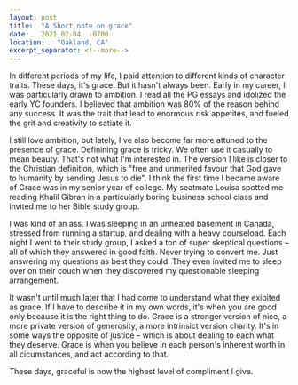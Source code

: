 ```yaml
---
layout: post
title:  "A Short note on grace"
date:   2021-02-04  -0700
location:   "Oakland, CA"
excerpt_separator: <!--more-->
---
```

In different periods of my life, I paid attention to different kinds of character traits. These days, it's grace. But it hasn't always been.<!--more-->  Early in my career, I was particularly drawn to ambition. I read all the PG essays and idolized the early YC founders. I believed that ambition was 80% of the reason behind any success. It was the trait that lead to enormous risk appetites, and fueled the grit and creativity to satiate it.

I still love ambition, but lately, I've also become far more attuned to the presence of grace. Definining grace is tricky. We often use it casually to mean beauty. That's not what I'm interested in. The version I like is closer to the Christian definition, which is "free and unmerited favour that God gave to humanity by sending Jesus to die". I think the first time I became aware of Grace was in my senior year of college. My seatmate Louisa spotted me reading Khalil Gibran in a particularly boring business school class and invited me to her Bible study group. 

I was kind of an ass. I was sleeping in an unheated basement in Canada, stressed from running a startup, and dealing with a heavy courseload. Each night I went to their study group, I asked a ton of super skeptical questions – all of which they answered in good faith. Never trying to convert me. Just answering my questions as best they could. They even invited me to sleep over on their couch when they discovered my questionable sleeping arrangement.

It wasn't until much later that I had come to understand what they exibited as grace. If I have to describe it in my own words, it's when you are good only because it is the right thing to do. Grace is a stronger version of nice, a more private version of generosity, a more intrinsict version charity. It's in some ways the opposite of justice – which is about dealing to each what they deserve. Grace is when you believe in each person's inherent worth in all cicumstances, and act according to that. 

These days, graceful is now the highest level of compliment I give. 